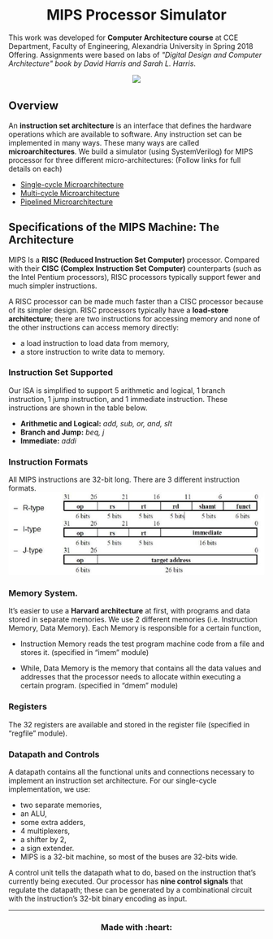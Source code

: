 <h1 align='center'> MIPS Processor Simulator</h1>

This work was developed for **Computer Architecture course** at CCE Department, Faculty of Engineering, Alexandria University in Spring 2018 Offering.
Assignments were based on labs of *"Digital Design and Computer Architecture" book by David Harris and Sarah L. Harris*.

<p align='center'>
<img height=450px src="https://wavecomp.ai/wp-content/uploads/2019/03/Wave_MIPS-Technology-Infographic.png"/>
</p>


## Overview
An **instruction set architecture** is an interface that defines the hardware operations which are available to software. Any instruction set can be implemented in many ways. These many ways are called **microarchitectures**.
We build a simulator (using SystemVerilog) for MIPS processor for three different micro-architectures: (Follow links for full details on each)

- [Single-cycle Microarchitecture](./single-cycle/README.md)
- [Multi-cycle Microarchitecture](./multi-cycle/README.md)
- [Pipelined Microarchitecture](./pipelined/README.md)


## Specifications of the MIPS Machine: The Architecture 

MIPS Is a **RISC (Reduced Instruction Set Computer)** processor. Compared with their **CISC (Complex Instruction Set Computer)** counterparts (such as the Intel Pentium processors), RISC processors typically support fewer and much
simpler instructions.

A RISC processor can be made much faster than a CISC processor because of its simpler design. RISC processors typically have a **load-store
architecture**; there are two instructions for accessing memory and none of the other instructions can access memory directly:  

- a load instruction to load data from memory, 
- a store instruction to write data to memory. 

### Instruction Set Supported 
Our ISA is simplified to support 5 arithmetic and logical, 1 branch instruction, 1 jump instruction, and 1 immediate instruction. These instructions are shown in the table below.

- **Arithmetic and Logical:**     *add, sub, or, and, slt*
- **Branch and Jump:**            *beq, j*
- **Immediate:**                  *addi*


### Instruction Formats 

All MIPS instructions are 32-bit long. There are 3 different instruction formats.
<img src="./images/instruction-format.png"/>

### Memory System.
It’s easier to use a **Harvard architecture** at first, with programs and data stored in separate memories. We use 2 different memories (i.e. Instruction Memory, Data Memory).
Each Memory is responsible for a certain function, 
- Instruction Memory reads the test program machine code from a file and stores it. (specified in “imem” module)

- While, Data Memory is the memory that contains all the data values and addresses that the processor needs to allocate within executing a certain program. (specified in “dmem” module)

### Registers 
The 32 registers are available and stored in the register file (specified in “regfile” module).

### Datapath and Controls
A datapath contains all the functional units and connections necessary to implement an instruction set architecture.
For our single-cycle implementation, we use:
- two separate memories, 
- an ALU, 
- some extra adders, 
- 4 multiplexers, 
- a shifter by 2, 
- a sign extender.
- MIPS is a 32-bit machine, so most of the buses are 32-bits wide.

A control unit tells the datapath what to do, based on the instruction that’s currently being executed.
Our processor has **nine control signals** that regulate the datapath; these can be generated by a combinational circuit with the instruction’s 32-bit binary encoding as input.

---

<h3 align='center'>Made with :heart:<h3>
